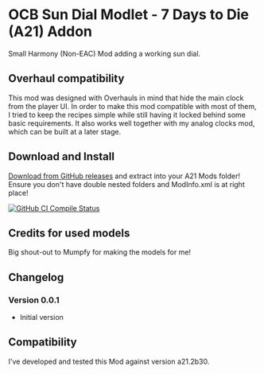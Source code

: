 # OCB Sun Dial Modlet - 7 Days to Die (A21) Addon

Small Harmony (Non-EAC) Mod adding a working sun dial.

## Overhaul compatibility

This mod was designed with Overhauls in mind that hide the main clock
from the player UI. In order to make this mod compatible with most of
them, I tried to keep the recipes simple while still having it locked
behind some basic requirements. It also works well together with my
analog clocks mod, which can be built at a later stage.

## Download and Install

[Download from GitHub releases][1] and extract into your A21 Mods folder!  
Ensure you don't have double nested folders and ModInfo.xml is at right place!

[![GitHub CI Compile Status][3]][2]

## Credits for used models

Big shout-out to Mumpfy for making the models for me!

## Changelog

### Version 0.0.1

- Initial version

## Compatibility

I've developed and tested this Mod against version a21.2b30.

[1]: https://github.com/OCB7D2D/OcbSunDial/releases
[2]: https://github.com/OCB7D2D/OcbSunDial/actions/workflows/ci.yml
[3]: https://github.com/OCB7D2D/OcbSunDial/actions/workflows/ci.yml/badge.svg
